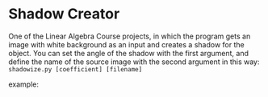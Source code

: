 # Shadow Creator
One of the Linear Algebra Course projects, in which the program gets an image with white background as an input and creates a shadow for the object. You can set the angle of the shadow with the first argument, and define the name of the source image with the second argument in this way: `shadowize.py [coefficient] [filename]`


example:
